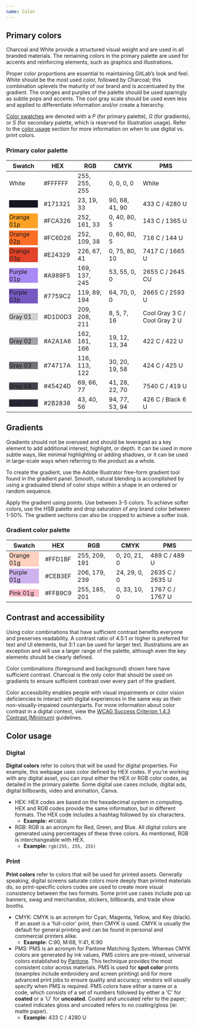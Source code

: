 ```yaml
---
name: Color
---
```


## Primary colors

Charcoal and White provide a structured visual weight and are used in all branded materials. The remaining colors in the primary palette are used for accents and reinforcing elements, such as graphics and illustrations.

Proper color proportions are essential to maintaining GitLab’s look and feel. White should be the most used color, followed by Charcoal; this combination uplevels the maturity of our brand and is accentuated by the gradient. The oranges and purples of the palette should be used sparingly as subtle pops and accents. The cool gray scale should be used even less and applied to differentiate information and/or create a hierarchy.

[Color swatches](https://gitlab.com/gitlab-com/marketing/brand-product-marketing/brand-product-marketing/brand-design/-/tree/e6e2bb24e899078935d1aeb0e65c226b6bf36a8b/brand/brand-assets/brand-color-palettes) are denoted with a _P_ (for primary palette), _G_ (for gradients), or _S_ (for secondary palette, which is reserved for illustration usage). Refer to the [color usage](#color-usage) section for more information on when to use digital vs. print colors.

<figure-img label="Color use ratios" src="/img/brand/color-usage.svg"></figure-img>

### Primary color palette

| **Swatch**                                                                                                                         | **HEX** | **RGB**       | **CMYK**       | **PMS**                        |
| ---------------------------------------------------------------------------------------------------------------------------------- | ------- | ------------- | -------------- | ------------------------------ |
| <div class="color-overview gl-p-3" style="background-color:#ffffff;"><span class="variable">White</span> </div>                    | #FFFFFF | 255, 255, 255 | 0, 0, 0, 0     | White                          |
| <div class="color-overview gl-p-3 gl-text-white" style="background-color:#171321;"><span class="variable">Charcoal</span> </div>   | #171321 | 23, 19, 33    | 90, 68, 41, 90 | 433 C / 4280 U                 |
| <div class="color-overview gl-p-3" style="background-color:#FCA326;"><span class="variable">Orange 01p</span> </div>               | #FCA326 | 252, 161, 33  | 0, 40, 80, 5   | 143 C / 1365 U                |
| <div class="color-overview gl-p-3" style="background-color:#FC6D26;"><span class="variable">Orange 02p</span> </div>               | #FC6D26 | 252, 109, 38  | 0, 60, 80, 5   | 716 C / 144 U                  |
| <div class="color-overview gl-p-3 gl-text-white" style="background-color:#E24329;"><span class="variable">Orange 03p</span> </div> | #E24329 | 226, 67, 41   | 0, 75, 80, 10  | 7417 C / 1665 U                |
| <div class="color-overview gl-p-3" style="background-color:#A989F5;"><span class="variable">Purple 01p</span> </div>               | #A989F5 | 169, 137, 245 | 53, 55, 0, 0   | 2655 C / 2645 CU               |
| <div class="color-overview gl-p-3 gl-text-white" style="background-color:#7759C2;"><span class="variable">Purple 02p</span> </div> | #7759C2 | 119, 89, 194  | 64, 70, 0, 0   | 2665 C / 2593 U                |
| <div class="color-overview gl-p-3" style="background-color:#D1D0D3;"><span class="variable">Gray 01</span> </div>                  | #D1D0D3 | 209, 208, 211 | 8, 5, 7, 16    | Cool Gray 3 C /  Cool Gray 2 U |
| <div class="color-overview gl-p-3" style="background-color:#A2A1A6;"><span class="variable">Gray 02</span> </div>                  | #A2A1A6 | 162, 161, 166 | 19, 12, 13, 34 | 422 C / 422 U                  |
| <div class="color-overview gl-p-3 gl-text-white" style="background-color:#74717A;"><span class="variable">Gray 03</span> </div>    | #74717A | 116, 113, 122 | 30, 20, 19, 58 | 424 C / 425 U                  |
| <div class="color-overview gl-p-3 gl-text-white" style="background-color:#45424D;"><span class="variable">Gray 04</span> </div>    | #45424D | 69, 66, 77    | 41, 28, 22, 70 | 7540 C / 419 U                 |
| <div class="color-overview gl-p-3 gl-text-white" style="background-color:#2B2838;"><span class="variable">Gray 05</span> </div>    | #2B2838 | 43, 40, 56    | 94, 77, 53, 94 | 426 C / Black 6 U              |

## Gradients

Gradients should not be overused and should be leveraged as a key element to add additional interest, highlight, or depth. It can be used in more subtle ways, like minimal highlighting or adding shadows, or it can be used in large-scale ways when referring to the product as a whole.

To create the gradient, use the Adobe Illustrator free-form gradient tool found in the gradient panel. Smooth, natural blending is accomplished by using a graduated blend of color stops within a shape in an ordered or random sequence.

Apply the gradient using points. Use between 3-5 colors. To achieve softer colors, use the HSB palette and drop saturation of any brand color between 1-50%. The gradient sections can also be cropped to achieve a softer look.

### Gradient color palette

| **Swatch**                                                                                                           | **HEX** | **RGB**       | **CMYK**     | **PMS**         |
| -------------------------------------------------------------------------------------------------------------------- | ------- | ------------- | ------------ | --------------- |
| <div class="color-overview gl-p-3" style="background-color:#FFD1BF;"><span class="variable">Orange 01g</span> </div> | #FFD1BF | 255, 209, 191 | 0, 20, 21, 0 | 489 C / 489 U   |
| <div class="color-overview gl-p-3" style="background-color:#CEB3EF;"><span class="variable">Purple 01g</span> </div> | #CEB3EF | 206, 179, 239 | 24, 29, 0, 0 | 2635 C / 2635 U |
| <div class="color-overview gl-p-3" style="background-color:#FFB9C9;"><span class="variable">Pink 01g</span> </div>   | #FFB9C9 | 255, 185, 201 | 0, 33, 10, 0 | 1767 C / 1767 U |

## Contrast and accessibility

Using color combinations that have sufficient contrast benefits everyone and preserves readability. A contrast ratio of 4.5:1 or higher is preferred for text and UI elements, but 3:1 can be used for larger text. Illustrations are an exception and will use a larger range of the palette, although even the key elements should be clearly defined.

Color combinations (foreground and background) shown here have sufficient contrast. Charcoal is the only color that should be used on gradients to ensure sufficient contrast over every part of the gradient.

Color accessibility enables people with visual impairments or color vision deficiencies to interact with digital experiences in the same way as their non-visually-impaired counterparts. For more information about color contrast in a digital context, view the [WCAG Success Criterion 1.4.3 Contrast (Minimum)](https://www.w3.org/TR/WCAG21/#contrast-minimum) guidelines.

## Color usage

### Digital

**Digital colors** refer to colors that will be used for digital properties. For example, this webpage uses color defined by HEX codes. If you're working with any digital asset, you can input either the HEX or RGB color codes, as detailed in the primary palette. Some digital use cases include, digital ads, digital billboards, video and animation, Canva.

- HEX: HEX codes are based on the hexadecimal system in computing. HEX and RGB codes provide the same information, but in different formats. The HEX code includes a hashtag followed by six characters.
  - **Example:** `#FC6D26`
- RGB: RGB is an acronym for Red, Green, and Blue. All digital colors are generated using percentages of these three colors. As mentioned, RGB is interchangeable with HEX.
  - **Example:** `rgb(255, 255, 255)`

### Print

**Print colors** refer to colors that will be used for printed assets. Generally speaking, digital screens saturate colors more deeply than printed materials do, so print-specific colors codes are used to create more visual consistency between the two formats. Some print use cases include pop up banners, swag and merchandise, stickers, billboards, and trade show booths.

- CMYK: CMYK is an acronym for Cyan, Magenta, Yellow, and Key (black). If an asset is a 'full-color' print, then CMYK is used. CMYK is usually the default for general printing and can be found in personal and commercial printers alike.
  - **Example:** C:90, M:68, Y:41, K:90
- PMS: PMS is an acronym for Pantone Matching System. Whereas CMYK colors are generated by ink values, PMS colors are pre-mixed, universal colors established by [Pantone](https://www.pantone.com/). This technique provides the most consistent color across materials. PMS is used for **spot color** prints (examples include embroidery and screen printing) and for more advanced print jobs to ensure quality and accuracy; vendors will usually specify when PMS is required. PMS colors have either a name or a code, which consists of a set of numbers followed by either a 'C' for **coated** or a 'U' for **uncoated**. Coated and uncoated refer to the paper; coated indicates gloss and uncoated refers to no coating/gloss (ie: matte paper).
  - **Example:** 433 C / 4280 U
